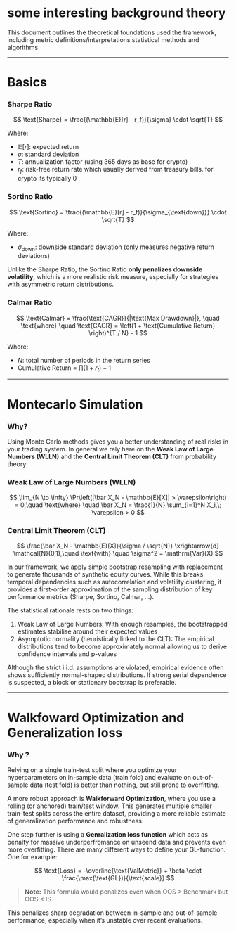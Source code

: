 # some interesting background theory

This document outlines the theoretical foundations used the framework, including metric definitions/interpretations statistical methods and algorithms

---

# Basics
### Sharpe Ratio
$$
\text{Sharpe} = \frac{(\mathbb{E}[r] - r_f)}{\sigma} \cdot \sqrt{T}
$$

Where:

- $\mathbb{E}[r]$: expected return  
- $\sigma$: standard deviation  
- $T$: annualization factor (using 365 days as base for crypto)
- $r_f$: risk-free return rate which usually derived from treasury bills. for crypto its typically 0 

### Sortino Ratio

$$
\text{Sortino} = \frac{(\mathbb{E}[r] - r_f)}{\sigma_{\text{down}}} \cdot \sqrt{T}
$$

Where:

- $\sigma_{\text{down}}$: downside standard deviation (only measures negative return deviations)

Unlike the Sharpe Ratio, the Sortino Ratio **only penalizes downside volatility**, which is a more realistic risk measure, especially for strategies with asymmetric return distributions.

### Calmar Ratio

$$
\text{Calmar} = \frac{\text{CAGR}}{|\text{Max Drawdown}|}, \quad \text{where} \quad 
\text{CAGR} = \left(1 + \text{Cumulative Return} \right)^{T / N} - 1
$$

Where:
- $N$: total number of periods in the return series
- Cumulative Return = $\prod (1 + r_t) - 1$

---

# Montecarlo Simulation
### Why?
Using Monte Carlo methods gives you a better understanding of real risks in your trading system. In general we rely here on the **Weak Law of Large Numbers (WLLN)** and the **Central Limit Theorem (CLT)** from probability theory:

### Weak Law of Large Numbers (WLLN)
$$
\lim_{N \to \infty} \Pr\left(|\bar X_N - \mathbb{E}[X]| > \varepsilon\right) = 0,\quad \text{where} \quad \bar X_N = \frac{1}{N} \sum_{i=1}^N X_i,\; \varepsilon > 0
$$

### Central Limit Theorem (CLT)
$$
\frac{\bar X_N - \mathbb{E}[X]}{\sigma / \sqrt{N}} \xrightarrow{d} \mathcal{N}(0,1),\quad \text{with} \quad \sigma^2 = \mathrm{Var}(X)
$$

In our framework, we apply simple bootstrap resampling with replacement to generate thousands of synthetic equity curves. While this breaks temporal dependencies such as autocorrelation and volatility clustering, it provides a first-order approximation of the sampling distribution of key performance metrics (Sharpe, Sortino, Calmar, ...).

The statistical rationale rests on two things:
1. Weak Law of Large Numbers: With enough resamples, the bootstrapped estimates stabilise around their expected values
2. Asymptotic normality (heuristically linked to the CLT): The empirical distributions tend to become approximately normal allowing us to derive confidence intervals and p-values

Although the strict i.i.d. assumptions are violated, empirical evidence often shows sufficiently normal-shaped distributions. If strong serial dependence is suspected, a block or stationary bootstrap is preferable.

---

# Walkfoward Optimization and Generalization loss
### Why ?

Relying on a single train-test split where you optimize your hyperparameters on in-sample data (train fold) and evaluate on out-of-sample data (test fold) is better than nothing, but still prone to overfitting.

A more robust approach is **Walkforward Optimization**, where you use a rolling (or anchored) train/test window. This generates multiple smaller train-test splits across the entire dataset, providing a more reliable estimate of generalization performance and robustness.

One step further is using a **Genralization loss function** which acts as penalty for massive underperfromance on unseend data and prevents even more overfitting. There are many different ways to define your GL-function. One for example:

$$
\text{Loss} = -\overline{\text{ValMetric}} + \beta \cdot \frac{\max(\text{GL})}{\text{scale}}
$$

> **Note:** This formula would penalizes even when OOS > Benchmark but OOS < IS.

This penalizes sharp degradation between in-sample and out-of-sample performance, especially when it’s unstable over recent evaluations.